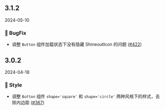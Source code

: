 ## 3.1.2
2024-05-10
### 🐞 BugFix

- 调整 `Button` 组件加载状态下没有隐藏 ShineoutIcon 的问题 ([#422](https://github.com/sheinsight/shineout-next/pull/422))

## 3.0.2
2024-04-18
### 💅 Style

- 调整 `Button` 组件 `shape='square'` 和 `shape='circle'` 两种风格下的样式，去除内边距 ([#367](https://github.com/sheinsight/shineout-next/pull/367))
